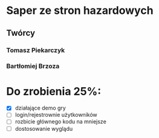 # Saper ze stron hazardowych
## Twórcy
### Tomasz Piekarczyk
### Bartłomiej Brzoza

# Do zrobienia 25%:
- [x] działające demo gry
- [ ] login/rejestrownie użytkowników
- [ ] rozbicie głównego kodu na mniejsze
- [ ] dostosowanie wyglądu

